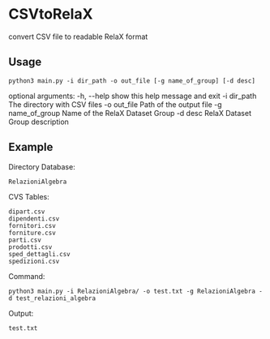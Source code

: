 # CSVtoRelaX

convert CSV file to readable RelaX format

## Usage
```
python3 main.py -i dir_path -o out_file [-g name_of_group] [-d desc]
```

optional arguments:
  -h, --help        show this help message and exit
  -i dir_path       The directory with CSV files
  -o out_file       Path of the output file
  -g name_of_group  Name of the RelaX Dataset Group
  -d desc           RelaX Dataset Group description

## Example

Directory Database: 
```
RelazioniAlgebra
```

CVS Tables: 
```
dipart.csv
dipendenti.csv
fornitori.csv
forniture.csv
parti.csv
prodotti.csv
sped_dettagli.csv
spedizioni.csv
```

Command:
```
python3 main.py -i RelazioniAlgebra/ -o test.txt -g RelazioniAlgebra -d test_relazioni_algebra
```

Output:
```
test.txt
```

